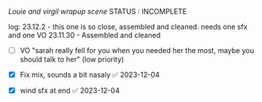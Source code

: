 *Louie and virgil wrapup scene*
STATUS : INCOMPLETE

log:
23.12.2 - this one is so close, assembled and cleaned. needs one sfx and one VO
23.11.30 - Assembled and cleaned


- [ ] VO "sarah really fell for you when you needed her the most, maybe you should talk to her" (low priority)
- [x] Fix mix, sounds a bit nasaly ✅ 2023-12-04
- [x] wind sfx at end ✅ 2023-12-04

  